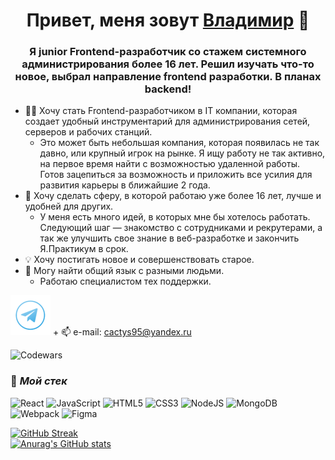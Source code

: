 <h1 align="center">Привет, меня зовут <a href="https://vk.com/c4ctys" target="_blank">Владимир</a> 👋

<h3 align="center">Я junior Frontend-разработчик со стажем системного администрирования более 16 лет. Решил изучать что-то новое, выбрал направление frontend разработки. В планах backend!</h3>

+ 👨‍💻 Хочу стать Frontend-разработчиком в IT компании, которая создает удобный инструментарий для администрирования сетей, серверов и рабочих станций.
    - Это может быть небольшая компания, которая появилась не так давно, или крупный игрок на рынке. Я ищу работу не так активно, на первое время найти с возможностью удаленной работы. Готов зацепиться за возможность и приложить все усилия для развития карьеры в ближайшие 2 года.
+ 💞 Хочу сделать сферу, в которой работаю уже более 16 лет, лучше и удобней для других.
    - У меня есть много идей, в которых мне бы хотелось работать. Следующий шаг — знакомство с сотрудниками и рекрутерами, а так же улучшить свое знание в веб-разработке и закончить Я.Практикум в срок.
+ 💡 Хочу постигать новое и совершенствовать старое.
+ 🤝 Могу найти общий язык с разными людьми.
    - Работаю специалистом тех поддержки.

[![Telegram](telegram_logo_64.png)](https://t.me/khortys) + 📫 e-mail: <cactys95@yandex.ru>  

![Codewars](https://www.codewars.com/users/khortys/badges/large)

### 🔨 ***Мой стек***
![React](https://img.shields.io/badge/react-%2320232a.svg?style=for-the-badge&logo=react&logoColor=%2361DAFB)
![JavaScript](https://img.shields.io/badge/javascript-%23323330.svg?style=for-the-badge&logo=javascript&logoColor=%23F7DF1E)
![HTML5](https://img.shields.io/badge/html5-%23E34F26.svg?style=for-the-badge&logo=html5&logoColor=white)
![CSS3](https://img.shields.io/badge/css3-%231572B6.svg?style=for-the-badge&logo=css3&logoColor=white)
![NodeJS](https://img.shields.io/badge/node.js-6DA55F?style=for-the-badge&logo=node.js&logoColor=white)
![MongoDB](https://img.shields.io/badge/MongoDB-%234ea94b.svg?style=for-the-badge&logo=mongodb&logoColor=white)
![Webpack](https://img.shields.io/badge/webpack-%238DD6F9.svg?style=for-the-badge&logo=webpack&logoColor=black)
![Figma](https://img.shields.io/badge/figma-%23F24E1E.svg?style=for-the-badge&logo=figma&logoColor=white)

[![GitHub Streak](http://github-readme-streak-stats.herokuapp.com?user=cactys&theme=merko&hide_border=true&locale=ru&date_format=M%20j%5B%2C%20Y%5D&background=07086A&stroke=0711DD&ring=DD9124&fire=DD6519)](https://git.io/streak-stats)  
[![Anurag's GitHub stats](https://github-readme-stats.vercel.app/api?username=cactys)](https://github.com/anuraghazra/github-readme-stats)
<!--
<img src="https://github-readme-stats.vercel.app/api/top-langs/?username=cactys&layout=compact" height="140px"/>
<img src="https://github-profile-summary-cards.vercel.app/api/cards/profile-details?username=cactys" height="140px" />
-->


<!--
### Привет 👋
Я начинающий веб-разработчик, со стажем системного администрирования более 16 лет. Решил изучать что-то новое, выбрал направление frontend разработки. В планах backend!
+ Я хочу стать Frontend-разработчиком в IT компании, которая создает удобный инструментарий для администрирования сетей, серверов и рабочих станций. Это может быть небольшая компания, которая появилась не так давно, или крупный игрок на рынке. Я ищу работу не так активно, на первое время найти с возможностью удаленной работы. Готов зацепиться за возможность и приложить все усилия для развития карьеры в ближайшие 2 года.
+ Хочу сделать сферу, в которой работаю уже более 16 лет, лучше и удобней для других. У меня есть много идей, в которых мне бы хотелось работать. Следующий шаг — знакомство с сотрудниками и рекрутерами, а так же улучшить свое знание в веб-разработке и закончить Я.Практикум в срок.

По окончанию курса, возьмусь дальше изучать язык или другие языки. В Я.Практикуме это очень удобно!


  - 🔭 Сейчас разбораю над [бэкенд частью](https://github.com/cactys/express-mesto-gha) проекта [Mesto](https://github.com/cactys/react-mesto-auth)  

**cactys/cactys** is a ✨ _special_ ✨ repository because its `README.md` (this file) appears on your GitHub profile.

Here are some ideas to get you started:

 ...
- 🌱 I’m currently learning ...
- 👯 I’m looking to collaborate on ...
- 🤔 I’m looking for help with ...
- 💬 Ask me about ...
- 📫 How to reach me: ...
- 😄 Pronouns: ...
- ⚡ Fun fact: ...
-->
